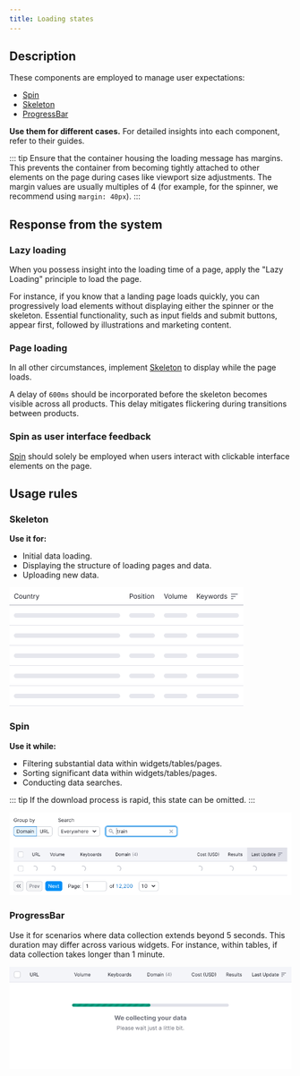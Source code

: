 ```yaml
---
title: Loading states
---
```


## Description

These components are employed to manage user expectations:

- [Spin](/components/spin/spin)
- [Skeleton](/components/skeleton/skeleton)
- [ProgressBar](/components/progress-bar/progress-bar)

**Use them for different cases.** For detailed insights into each component, refer to their guides.

::: tip
Ensure that the container housing the loading message has margins. This prevents the container from becoming tightly attached to other elements on the page during cases like viewport size adjustments. The margin values are usually multiples of 4 (for example, for the spinner, we recommend using `margin: 40px`).
:::

## Response from the system

### Lazy loading

When you possess insight into the loading time of a page, apply the "Lazy Loading" principle to load the page.

For instance, if you know that a landing page loads quickly, you can progressively load elements without displaying either the spinner or the skeleton. Essential functionality, such as input fields and submit buttons, appear first, followed by illustrations and marketing content.

### Page loading

In all other circumstances, implement [Skeleton](/components/skeleton/skeleton) to display while the page loads.

A delay of `600ms` should be incorporated before the skeleton becomes visible across all products. This delay mitigates flickering during transitions between products.

### Spin as user interface feedback

[Spin](/components/spin/spin) should solely be employed when users interact with clickable interface elements on the page.

## Usage rules

### Skeleton

**Use it for:**

- Initial data loading.
- Displaying the structure of loading pages and data.
- Uploading new data.

![](static/loading-skeleton.png)

### Spin

**Use it while:**

- Filtering substantial data within widgets/tables/pages.
- Sorting significant data within widgets/tables/pages.
- Conducting data searches.

::: tip
If the download process is rapid, this state can be omitted.
:::

![](static/spin.png)

### ProgressBar

Use it for scenarios where data collection extends beyond 5 seconds. This duration may differ across various widgets. For instance, within tables, if data collection takes longer than 1 minute.

![](static/progressbar.png)
